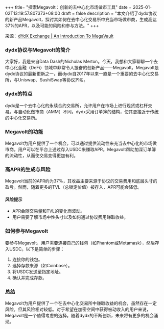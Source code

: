 +++
title= "探索Megavolt：创新的去中心化市场做市工具"
date = 2025-01-02T13:19:57.807373+08:00
draft = false
description = "本文介绍了dydx协议的新产品Megavolt，探讨其如何在去中心化交易所中充当市场做市商，生成高达37%的APR，以及可能的风险和参与方法。"
+++

来源：[dYdX Exchange | An Introduction To MegaVault](https://www.youtube.com/watch?v=qmlX-CXygAM)

### dydx协议与Megavolt的简介

大家好，我是来自Data Dash的Nicholas Merton。今天，我想和大家聊聊一个去中心化金融（DeFi）领域中非常令人振奋的创新产品——Megavolt。Megavolt是dydx协议的最新更新之一，而dydx自2017年以来一直是一个重要的去中心化交易所，与Uniswap、SushiSwap等协议齐名。

### dydx的特点

dydx是一个去中心化的永续合约交易所，允许用户在市场上进行现货或杠杆交易。与自动化做市商（AMM）不同，dydx采用订单簿的结构，使其更接近于传统的中心化交易所。

### Megavolt的功能

Megavolt为用户提供了一个机会，可以通过提供流动性来充当去中心化的市场做市商。用户可以在平台上通过存入USDC来赚取APR。Megavolt帮助加深订单簿的流动性，从而使交易变得更加有利。

### 高APR的生成与风险

Megavolt当前的APR约为37%，其收益主要来源于协议的交易费用和底层头寸的盈亏。然而，随着更多的TVL（总锁定价值）被存入，APR可能会降低。

#### 风险提示

- APR会随交易量和TVL的变化而波动。
- 用户需要了解市场中性头寸以及如何通过协议费用赚取收益。

### 如何参与Megavolt

要参与Megavolt，用户需要连接自己的钱包（如Phantom或Metamask），然后存入USDC。以下是简单的步骤：

1. 连接你的钱包。
2. 选择存款来源（如Coinbase）。
3. 将USDC发送至指定地址。
4. 确认并完成存款。

### 总结

Megavolt为用户提供了一个在去中心化交易所中赚取收益的机会，虽然存在一定风险，但其风险相对较低。对于希望在加密空间中获得被动收入的用户来说，Megavolt是一个值得考虑的选择。随着dydx的不断创新，未来将有更多的机会涌现。